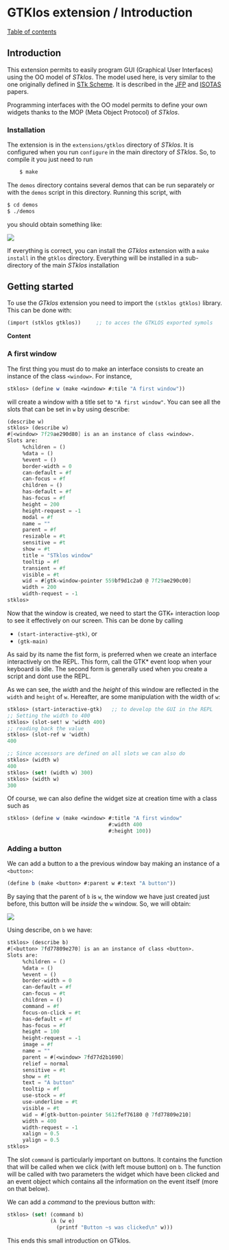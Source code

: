 # GTKlos extension / Introduction


[Table of contents](README.md)


## Introduction

This extension permits to easily program GUI (Graphical User Interfaces) using the OO model of *STklos*. The model used here, is very similar to the one originally defined in [STk Scheme](http://kaolin.unice.fr/STk). It is described in the [JFP](https://www.stklos.net/~eg/Publis/jfp03.pdf) and [ISOTAS](https://www.stklos.net/~eg/Publis/Isotas96.pdf) papers.

Programming interfaces with the OO model permits to define your own widgets thanks to the MOP (Meta Object Protocol) of *STklos*.

### Installation

The extension is in the `extensions/gtklos` directory of *STklos*. It is configured when you run `configure` in the main directory of *STklos*. So, to compile it you just need to run

```bash
    $ make
```

The `demos` directory contains several demos that can be run separately or with the `demos` script in this directory. Running this script, with

```bash
$ cd demos
$ ./demos
```

you should obtain something like:

![](images/demos-main.png)

If everything is correct, you can install the *GTklos* extension with a `make install` in the `gtklos` directory. Everything will be installed in a sub-directory of the main *STklos* installation

## Getting started

To use the *GTklos* extension you need to import the `(stklos gtklos)` library. This can be done with:

```scheme
(import (stklos gtklos))     ;; to acces the GTKLOS exported symols
```

**Content**

### A first window

The first thing you must do to make an interface consists to create an instance of the class `<window>`. For instance,

```scheme
stklos> (define w (make <window> #:tile "A first window"))
```
will create a window with a title set to `"A first window"`. You can see all the  slots that can be set in `w` by using describe:

```scheme
(describe w)
stklos> (describe w)
#[<window> 7f29ae290d80] is an an instance of class <window>.
Slots are: 
     %children = ()
     %data = ()
     %event = ()
     border-width = 0
     can-default = #f
     can-focus = #f
     children = ()
     has-default = #f
     has-focus = #f
     height = 200
     height-request = -1
     modal = #f
     name = ""
     parent = #f
     resizable = #t
     sensitive = #t
     show = #t
     title = "STklos window"
     tooltip = #f
     transient = #f
     visible = #t
     wid = #[gtk-window-pointer 559bf9d1c2a0 @ 7f29ae290c00]
     width = 200
     width-request = -1
stklos> 
```

Now that the window is created, we need to start the GTK+ interaction loop to see it effectively on our screen. This can be done by calling 
- `(start-interactive-gtk)`, or
- `(gtk-main)`

As said by its name the fist form, is preferred when we create an interface interactively on the REPL. This form, call the GTK* event loop when your keyboard is idle. The second form is generally used when you create a script and dont use the REPL. 

As we can see, the *width* and the *height* of this window are reflected in the `width` and `height` of `w`. Hereafter, are some manipulation with the width of `w`:


```scheme
stklos> (start-interactive-gtk)   ;; to develop the GUI in the REPL
;; Setting the width to 400
stklos> (slot-set! w 'width 400)
;; reading back the value
stklos> (slot-ref w 'width)
400

;; Since accessors are defined on all slots we can also do
stklos> (width w)
400
stklos> (set! (width w) 300)
stklos> (width w)
300
```

Of course,  we can also define the widget size at creation time with a class such as

```scheme 
stklos> (define w (make <window> #:title "A first window"
                                 #:width 400
                                 #:height 100))
```

### Adding a button

We can add a button to a the previous window bay making an instance of a `<button>`:

```scheme
(define b (make <button> #:parent w #:text "A button"))
```

By saying that the parent of `b` is `w`, the window we have just created just
before, this button will be *inside* the `w` window. So, we will obtain:

![](images/simple-button.png)

Using describe, on `b` we have:

```scheme
stklos> (describe b)
#[<button> 7fd77809e270] is an an instance of class <button>.
Slots are: 
     %children = ()
     %data = ()
     %event = ()
     border-width = 0
     can-default = #f
     can-focus = #t
     children = ()
     command = #f
     focus-on-click = #t
     has-default = #f
     has-focus = #f
     height = 100
     height-request = -1
     image = #f
     name = ""
     parent = #[<window> 7fd77d2b1690]
     relief = normal
     sensitive = #t
     show = #t
     text = "A button"
     tooltip = #f
     use-stock = #f
     use-underline = #t
     visible = #t
     wid = #[gtk-button-pointer 5612fef76180 @ 7fd77809e210]
     width = 400
     width-request = -1
     xalign = 0.5
     yalign = 0.5
stklos> 
```

The slot `command` is particularly important on buttons. It contains the function that will be called when we click (with left mouse button) on `b`. The function will be called with two parameters the widget which have been clicked and an event object which contains all the information on the event itself (more on that below).

We can add a *command* to the previous button with:

```scheme
stklos> (set! (command b)
              (λ (w e)
                (printf "Button ~s was clicked\n" w)))
``` 

This ends this small introduction on GTklos.









<!-- Local Variables: -->
<!-- compile-command: "md31 README.md README.html" -->
<!-- End: -->
